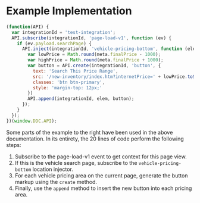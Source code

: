 # Example Implementation

```javascript
(function(API) {
  var integrationId = 'test-integration';
  API.subscribe(integrationId, 'page-load-v1', function (ev) {
    if (ev.payload.searchPage) {
      API.inject(integrationId, 'vehicle-pricing-bottom', function (elem, meta) {
        var lowPrice = Math.round(meta.finalPrice - 1000);
        var highPrice = Math.round(meta.finalPrice + 1000);
        var button = API.create(integrationId, 'button', {
          text: 'Search This Price Range',
          src: '/new-inventory/index.htm?internetPrice=' + lowPrice.toString() + '-' + highPrice.toString(),
          classes: 'btn btn-primary',
          style: 'margin-top: 12px;'
        })
        API.append(integrationId, elem, button);
      });
    }
  });
})(window.DDC.API);
```

Some parts of the example to the right have been used in the above documentation. In its entirety, the 20 lines of code perform the following steps:

1. Subscribe to the page-load-v1 event to get context for this page view.
2. If this is the vehicle search page, subscribe to the `vehicle-pricing-bottom` location injector.
3. For each vehicle pricing area on the current page, generate the button markup using the `create` method.
4. Finally, use the `append` method to insert the new button into each pricing area.
